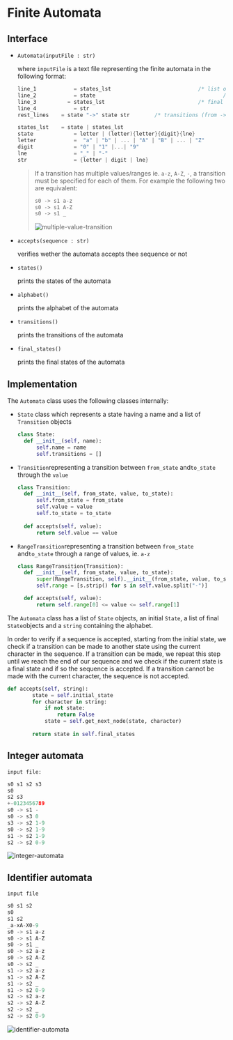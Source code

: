 # Finite Automata



## Interface

- `Automata(inputFile : str)`

  where `inputFile` is a text file representing the finite automata in the following format:

  ```c
  line_1 			= states_lst   							/* list of all states 										*/
  line_2 			= state 										/* initial state 													*/
  line_3		  = states_lst								/* final states 													*/
  line_4 			= str												/* alphabet 															*/
  rest_lines 	= state "->" state str		  /* transitions (from -> to value)					*/
  
  states_lst 	= state | states_lst
  state 			= letter | (letter){letter}{digit}{lne}
  letter 			=  "a" | "b" | ... | "A" | "B" | ... | "Z"
  digit				= "0" | "1" |...| "9"
  lne 				= "_" | "-"
  str 				= {letter | digit | lne}
  ```

  > If a transition has multiple values/ranges ie. `a-z`, `A-Z`, `-`, a transition must be specified for each of them. For example the following two are equivalent:
  >
  > ```c
  > s0 -> s1 a-z
  > s0 -> s1 A-Z
  > s0 -> s1 _
  > ```
  >
  > ![multiple-value-transition](/Users/gabimarginean/Coding/_UNI/3S1/FLCD/flcd_git/FLCD/L4/img/example.svg)

- `accepts(sequence : str)`

  verifies wether the automata accepts thee sequence or not

- `states()`

  prints the states of the automata

- `alphabet()`

  prints the alphabet of the automata

- `transitions()`

  prints the transitions of the automata

- `final_states()`

  prints the final states of the automata



## Implementation

The `Automata` class uses the following classes internally:

- `State` class which represents a state having a name and a list of `Transition` objects

  ```python
  class State:
  	def __init__(self, name):
  		self.name = name
  		self.transitions = []
  ```

- `Transition`representing a transition between `from_state` and`to_state` through the `value`

  ```python
  class Transition:
  	def __init__(self, from_state, value, to_state):
  		self.from_state = from_state
  		self.value = value
  		self.to_state = to_state
      
    def accepts(self, value):
  		return self.value == value
  ```

- `RangeTransition`representing a transition between `from_state` and`to_state` through a range of values, ie. `a-z`

  ```python
  class RangeTransition(Transition):
  	def __init__(self, from_state, value, to_state):
  		super(RangeTransition, self).__init__(from_state, value, to_state)
  		self.range = [s.strip() for s in self.value.split("-")]
  
  	def accepts(self, value):
  		return self.range[0] <= value <= self.range[1]
  ```

  

The `Automata` class has a list of `State` objects,  an initial `State`, a list of final `State`objects and a `string` containing the alphabet.

In order to verify if a sequence is accepted, starting from the initial state, we check if a transition can be made to another state using the current character in the sequence. If a transition can be made, we repeat this step until we reach the end of our sequence and we check if the current state is a final state and if so the sequence is accepted. If a transition cannot be made with the current character, the sequence is not accepted.

```python
def accepts(self, string):
		state = self.initial_state
		for character in string:
			if not state:
				return False
			state = self.get_next_node(state, character)
      
		return state in self.final_states
```



## Integer automata

`input file:`

```c
s0 s1 s2 s3
s0
s2 s3
+-0123456789
s0 -> s1 -
s0 -> s3 0
s3 -> s2 1-9
s0 -> s2 1-9
s1 -> s2 1-9
s2 -> s2 0-9
```

![integer-automata](/Users/gabimarginean/Coding/_UNI/3S1/FLCD/flcd_git/FLCD/L4/img/int.svg)

## Identifier automata

`input file`

```c
s0 s1 s2
s0
s1 s2
_a-xA-X0-9
s0 -> s1 a-z
s0 -> s1 A-Z
s0 -> s1 _
s0 -> s2 a-z
s0 -> s2 A-Z
s0 -> s2 _
s1 -> s2 a-z
s1 -> s2 A-Z
s1 -> s2 _
s1 -> s2 0-9
s2 -> s2 a-z
s2 -> s2 A-Z
s2 -> s2 _
s2 -> s2 0-9
```

![identifier-automata](/Users/gabimarginean/Coding/_UNI/3S1/FLCD/flcd_git/FLCD/L4/img/identif.svg)